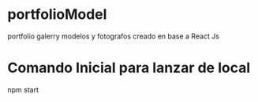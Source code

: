 # portfolioModel
portfolio galerry modelos y fotografos creado en base a React Js


# Comando Inicial para lanzar de local 

npm start 
